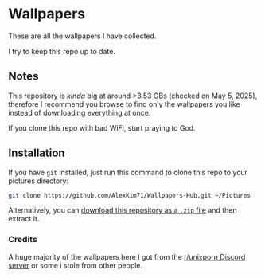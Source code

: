 # Wallpapers

These are all the wallpapers I have collected.

I try to keep this repo up to date.

## Notes

This repository is _kinda_ big at around >3.53 GBs (checked on May 5, 2025), therefore I recommend you browse to find only the wallpapers you like instead of downloading everything at once.

If you clone this repo with bad WiFi, start praying to God.

## Installation

If you have `git` installed, just run this command to clone this repo to your pictures directory:
```sh
git clone https://github.com/AlexKim71/Wallpapers-Hub.git ~/Pictures
```

Alternatively, you can [download this repository as a `.zip` file](https://github.com/AlexKim71/Wallpapers-Hub/archive/refs/heads/main.zip) and then extract it.

### Credits

A huge majority of the wallpapers here I got from the [r/unixporn Discord server](https://discord.gg/unixporn) or some i stole from other people.
